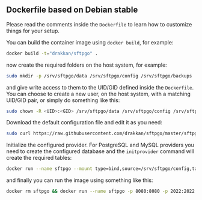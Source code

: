 ## Dockerfile based on Debian stable

Please read the comments inside the `Dockerfile` to learn how to customize things for your setup.

You can build the container image using `docker build`, for example:

```bash
docker build -t="drakkan/sftpgo" .
```

now create the required folders on the host system, for example:

```bash
sudo mkdir -p /srv/sftpgo/data /srv/sftpgo/config /srv/sftpgo/backups
```

and give write access to them to the UID/GID defined inside the `Dockerfile`. You can choose to create a new user, on the host system, with a matching UID/GID pair, or simply do something like this:

```bash
sudo chown -R <UID>:<GID> /srv/sftpgo/data /srv/sftpgo/config /srv/sftpgo/backups
```

Download the default configuration file and edit it as you need:

```bash
sudo curl https://raw.githubusercontent.com/drakkan/sftpgo/master/sftpgo.json -o /srv/sftpgo/config/sftpgo.json
```

Initialize the configured provider. For PostgreSQL and MySQL providers you need to create the configured database and the `initprovider` command will create the required tables:

```bash
docker run --name sftpgo --mount type=bind,source=/srv/sftpgo/config,target=/app/config drakkan/sftpgo initprovider -c /app/config
```

and finally you can run the image using something like this:

```bash
docker rm sftpgo && docker run --name sftpgo -p 8080:8080 -p 2022:2022 --mount type=bind,source=/srv/sftpgo/data,target=/app/data --mount type=bind,source=/srv/sftpgo/config,target=/app/config --mount type=bind,source=/srv/sftpgo/backups,target=/app/backups drakkan/sftpgo
```